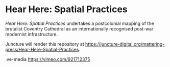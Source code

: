 # Hear Here: Spatial Practices

*Hear Here: Spatial Practices* undertakes a postcolonial mapping of the brutalist Coventry Cathedral as an internationally recognised post-war modernist infrastructure.

Juncture will render this repository at https://juncture-digital.org/mattering-press/Hear-Here-Spatial-Practices.

.ve-media https://vimeo.com/921712375